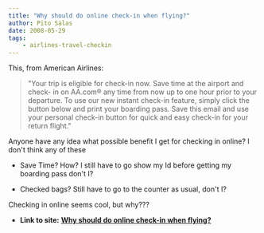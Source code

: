 ```yaml
---
title: "Why should do online check-in when flying?"
author: Pito Salas
date: 2008-05-29
tags:
    - airlines-travel-checkin
---
```


This, from American Airlines:

> "Your trip is eligible for check-in now. Save time at the airport and check-
> in on AA.com® any time from now up to one hour prior to your departure. To
> use our new instant check-in feature, simply click the button below and
> print your boarding pass. Save this email and use your personal check-in
> button for quick and easy check-in for your return flight."

Anyone have any idea what possible benefit I get for checking in online? I
don't think any of these

  * Save Time? How? I still have to go show my Id before getting my boarding pass don't I?

  * Checked bags? Still have to go to the counter as usual, don't I?

Checking in online seems cool, but why???


* **Link to site:** **[Why should do online check-in when flying?](None)**
